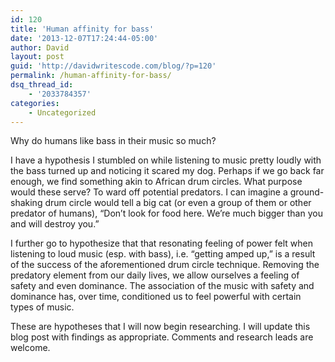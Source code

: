 ```yaml
---
id: 120
title: 'Human affinity for bass'
date: '2013-12-07T17:24:44-05:00'
author: David
layout: post
guid: 'http://davidwritescode.com/blog/?p=120'
permalink: /human-affinity-for-bass/
dsq_thread_id:
    - '2033784357'
categories:
    - Uncategorized
---
```


Why do humans like bass in their music so much?

I have a hypothesis I stumbled on while listening to music pretty loudly with the bass turned up and noticing it scared my dog. Perhaps if we go back far enough, we find something akin to African drum circles. What purpose would these serve? To ward off potential predators. I can imagine a ground-shaking drum circle would tell a big cat (or even a group of them or other predator of humans), “Don’t look for food here. We’re much bigger than you and will destroy you.”

I further go to hypothesize that that resonating feeling of power felt when listening to loud music (esp. with bass), i.e. “getting amped up,” is a result of the success of the aforementioned drum circle technique. Removing the predatory element from our daily lives, we allow ourselves a feeling of safety and even dominance. The association of the music with safety and dominance has, over time, conditioned us to feel powerful with certain types of music.

These are hypotheses that I will now begin researching. I will update this blog post with findings as appropriate. Comments and research leads are welcome.